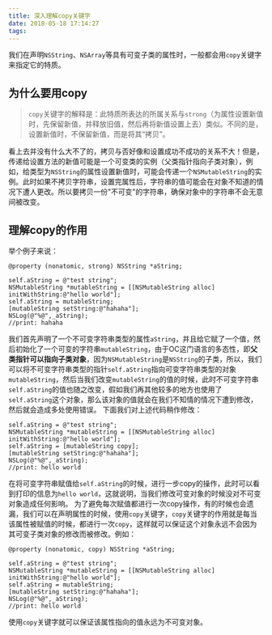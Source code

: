 ```yaml
---
title: 深入理解copy关键字
date: 2018-05-18 17:14:27
tags:
---
```


我们在声明`NSString`、`NSArray`等具有可变子类的属性时，一般都会用`copy`关键字来指定它的特质。

## 为什么要用copy
> `copy`关键字的解释是：此特质所表达的所属关系与`strong`（为属性设置新值时，先保留新值，并释放旧值，然后再将新值设置上去）类似。不同的是，设置新值时，不保留新值，而是将其“拷贝”。

看上去并没有什么大不了的，拷贝与否好像和设置成功不成功的关系不大！但是，传递给设置方法的新值可能是一个可变类的实例（父类指针指向子类对象），例如，给类型为`NSString`的属性设置新值时，可能会传递一个`NSMutableString`的实例。此时如果不拷贝字符串，设置完属性后，字符串的值可能会在对象不知道的情况下遭人更改。所以要拷贝一份"不可变"的字符串，确保对象中的字符串不会无意间被改变。
## 理解copy的作用
举个例子来说：
````objc
@property (nonatomic, strong) NSString *aString;

self.aString = @"test string";
NSMutableString *mutableString = [[NSMutableString alloc] initWithString:@"hello world"];
self.aString = mutableString;
[mutableString setString:@"hahaha"];
NSLog(@"%@",_aString);
//print: hahaha
````
我们首先声明了一个不可变字符串类型的属性`aString`，并且给它赋了一个值，然后初始化了一个可变的字符串`mutableString`，由于OC这门语言的多态性，即**父类指针可以指向子类对象**，因为`NSMutableString`是`NSString`的子类，所以，我们可以将不可变字符串类型的指针`self.aString`指向可变字符串类型的对象`mutableString`，然后当我们改变`mutableString`的值的时候，此时不可变字符串`self.aString`的值也随之改变，假如我们再其他较多的地方也使用了`self.aString`这个对象，那么该对象的值就会在我们不知情的情况下遭到修改，然后就会造成多处使用错误。
下面我们对上述代码稍作修改：
````objc
self.aString = @"test string";
NSMutableString *mutableString = [[NSMutableString alloc] initWithString:@"hello world"];
self.aString = [mutableString copy];
[mutableString setString:@"hahaha"];
NSLog(@"%@",_aString);
//print: hello world
````
在将可变字符串赋值给`self.aString`的时候，进行一步copy的操作，此时可以看到打印的信息为`hello world`，这就说明，当我们修改可变对象的时候没对不可变对象造成任何影响。
为了避免每次赋值都进行一次copy操作，有的时候也会遗漏，我们可以在声明属性的时候，使用`copy`关键字，`copy`关键字的作用就是每当该属性被赋值的时候，都进行一次`copy`，这样就可以保证这个对象永远不会因为其可变子类对象的修改而被修改。例如：
````objc
@property (nonatomic, copy) NSString *aString;

self.aString = @"test string";
NSMutableString *mutableString = [[NSMutableString alloc] initWithString:@"hello world"];
self.aString = mutableString;
[mutableString setString:@"hahaha"];
NSLog(@"%@",_aString);
//print: hello world
````
使用`copy`关键字就可以保证该属性指向的值永远为不可变对象。